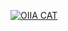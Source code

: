 [![OIIA CAT](https://i.ytimg.com/vi/IxX_QHay02M/maxresdefault.jpg)](https://youtu.be/IxX_QHay02M?si=Wz7oH9K42ea6jWGc)